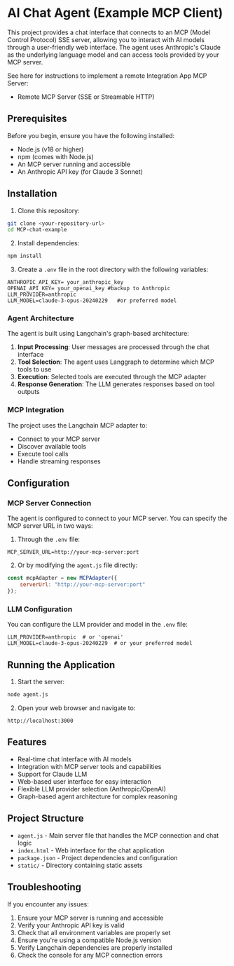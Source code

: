 # AI Chat Agent (Example MCP Client)

This project provides a chat interface that connects to an MCP (Model Control Protocol) SSE server, allowing you to interact with AI models through a user-friendly web interface. The agent uses Anthropic's Claude as the underlying language model and can access tools provided by your MCP server.

See here for instructions to implement a remote Integration App MCP Server:
- Remote MCP Server (SSE or Streamable HTTP)

## Prerequisites

Before you begin, ensure you have the following installed:
- Node.js (v18 or higher)
- npm (comes with Node.js)
- An MCP server running and accessible 
- An Anthropic API key (for Claude 3 Sonnet)

## Installation

1. Clone this repository:
```bash
git clone <your-repository-url>
cd MCP-chat-example
```

2. Install dependencies:
```bash
npm install
```

3. Create a `.env` file in the root directory with the following variables:
```env
ANTHROPIC_API_KEY= your_anthropic_key
OPENAI_API_KEY= your_openai_key #backup to Anthropic
LLM_PROVIDER=anthropic 
LLM_MODEL=claude-3-opus-20240229   #or preferred model
```

### Agent Architecture
The agent is built using Langchain's graph-based architecture:
1. **Input Processing**: User messages are processed through the chat interface
2. **Tool Selection**: The agent uses Langgraph to determine which MCP tools to use
3. **Execution**: Selected tools are executed through the MCP adapter
4. **Response Generation**: The LLM generates responses based on tool outputs

### MCP Integration
The project uses the Langchain MCP adapter to:
- Connect to your MCP server
- Discover available tools
- Execute tool calls
- Handle streaming responses

## Configuration

### MCP Server Connection

The agent is configured to connect to your MCP server. You can specify the MCP server URL in two ways:

1. Through the `.env` file:
```env
MCP_SERVER_URL=http://your-mcp-server:port
```

2. Or by modifying the `agent.js` file directly:
```javascript
const mcpAdapter = new MCPAdapter({
    serverUrl: "http://your-mcp-server:port"
});
```

### LLM Configuration
You can configure the LLM provider and model in the `.env` file:
```env
LLM_PROVIDER=anthropic  # or 'openai'
LLM_MODEL=claude-3-opus-20240229  # or your preferred model
```

## Running the Application

1. Start the server:
```bash
node agent.js
```

2. Open your web browser and navigate to:
```
http://localhost:3000
```

## Features

- Real-time chat interface with AI models
- Integration with MCP server tools and capabilities
- Support for Claude LLM
- Web-based user interface for easy interaction
- Flexible LLM provider selection (Anthropic/OpenAI)
- Graph-based agent architecture for complex reasoning

## Project Structure

- `agent.js` - Main server file that handles the MCP connection and chat logic
- `index.html` - Web interface for the chat application
- `package.json` - Project dependencies and configuration
- `static/` - Directory containing static assets

## Troubleshooting

If you encounter any issues:

1. Ensure your MCP server is running and accessible
2. Verify your Anthropic API key is valid
3. Check that all environment variables are properly set
4. Ensure you're using a compatible Node.js version
5. Verify Langchain dependencies are properly installed
6. Check the console for any MCP connection errors
